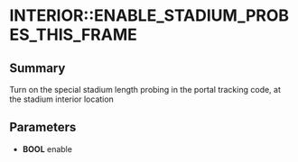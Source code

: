 # INTERIOR::ENABLE_STADIUM_PROBES_THIS_FRAME

## Summary
Turn on the special stadium length probing in the portal tracking code, at the stadium interior location

## Parameters
* **BOOL** enable